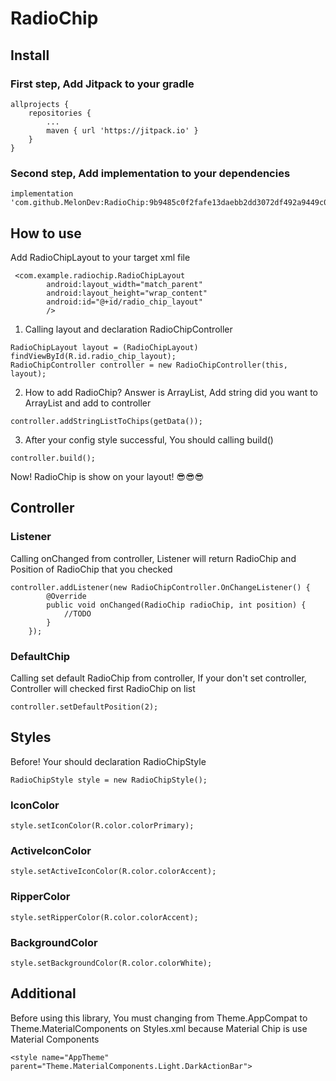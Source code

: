 # RadioChip
## Install
### First step, Add Jitpack to your gradle
```
allprojects {
	repositories {
		...
		maven { url 'https://jitpack.io' }
	}
}
```
### Second step, Add implementation to your dependencies
```
implementation 'com.github.MelonDev:RadioChip:9b9485c0f2fafe13daebb2dd3072df492a9449c0'
```

## How to use
Add RadioChipLayout to your target xml file
```
 <com.example.radiochip.RadioChipLayout
      	android:layout_width="match_parent"
      	android:layout_height="wrap_content"
      	android:id="@+id/radio_chip_layout"
      	/>
```
1. Calling layout and declaration RadioChipController
```
RadioChipLayout layout = (RadioChipLayout) findViewById(R.id.radio_chip_layout);
RadioChipController controller = new RadioChipController(this, layout);
```
2. How to add RadioChip? Answer is ArrayList<String>, Add string did you want to ArrayList and add to controller
```
controller.addStringListToChips(getData());
```
3. After your config style successful, You should calling build() 
```
controller.build();
```
Now! RadioChip is show on your layout! 😎😎😎
## Controller
### Listener
Calling onChanged from controller, Listener will return RadioChip and Position of RadioChip that you checked 
```
controller.addListener(new RadioChipController.OnChangeListener() {
       	@Override
       	public void onChanged(RadioChip radioChip, int position) {
       	    //TODO
       	}
    });
```
 ### DefaultChip
Calling set default RadioChip from controller, If your don't set controller, Controller will checked first RadioChip on list
```
controller.setDefaultPosition(2);
```
## Styles
Before! Your should declaration RadioChipStyle
```
RadioChipStyle style = new RadioChipStyle();
```
### IconColor
```
style.setIconColor(R.color.colorPrimary);
```
### ActiveIconColor
```
style.setActiveIconColor(R.color.colorAccent);
```
### RipperColor
```
style.setRipperColor(R.color.colorAccent);
```
### BackgroundColor
```
style.setBackgroundColor(R.color.colorWhite);
```
## Additional
Before using this library, You must changing from Theme.AppCompat to Theme.MaterialComponents on Styles.xml because Material Chip is use Material Components
```
<style name="AppTheme" parent="Theme.MaterialComponents.Light.DarkActionBar">
```
